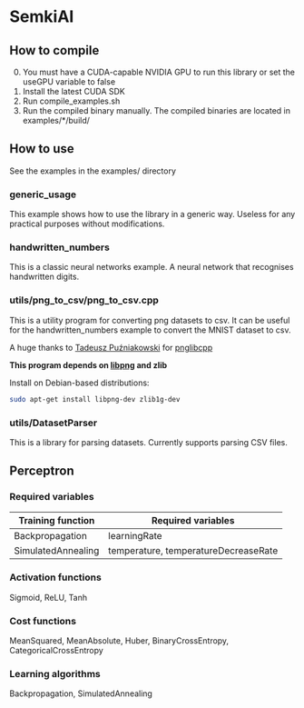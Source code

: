 # SemkiAI

## How to compile

0. You must have a CUDA-capable NVIDIA GPU to run this library or set the useGPU variable to false
1. Install the latest CUDA SDK
2. Run compile_examples.sh
3. Run the compiled binary manually. The compiled binaries are located in examples/*/build/

## How to use

See the examples in the examples/ directory

### generic_usage

This example shows how to use the library in a generic way. Useless for any practical purposes without modifications.

### handwritten_numbers

This is a classic neural networks example. A neural network that recognises handwritten digits.

### utils/png_to_csv/png_to_csv.cpp

This is a utility program for converting png datasets to csv. It can be useful for the handwritten_numbers example to convert the MNIST dataset to csv.

A huge thanks to [Tadeusz Puźniakowski](https://github.com/pantadeusz) for [pnglibcpp](https://github.com/pantadeusz/pnglibcpp)

**This program depends on [libpng](http://www.libpng.org/pub/png/libpng.html) and zlib**

Install on Debian-based distributions:
```bash
sudo apt-get install libpng-dev zlib1g-dev
```

### utils/DatasetParser

This is a library for parsing datasets. Currently supports parsing CSV files.

## Perceptron

### Required variables

| Training function | Required variables |
| --- | --- |
| Backpropagation | learningRate |
| SimulatedAnnealing | temperature, temperatureDecreaseRate |

### Activation functions

Sigmoid, ReLU, Tanh

### Cost functions

MeanSquared, MeanAbsolute, Huber, BinaryCrossEntropy, CategoricalCrossEntropy

### Learning algorithms

Backpropagation, SimulatedAnnealing
